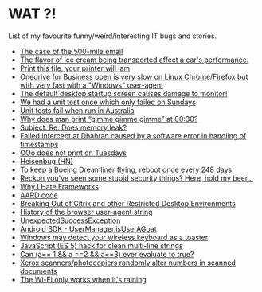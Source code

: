 # WAT ?!

List of my favourite funny/weird/interesting IT bugs and stories.


- [The case of the 500-mile email](http://www.ibiblio.org/harris/500milemail.html)
- [The flavor of ice cream being transported affect a car's performance.](https://www.snopes.com/autos/techno/icecream.asp)
- [Print this file, your printer will jam](https://nedbatchelder.com/blog/200811/print_this_file_your_printer_will_jam.html)
- [Onedrive for Business open is very slow on Linux Chrome/Firefox but with very fast with a "Windows" user-agent](https://answers.microsoft.com/en-us/msoffice/forum/msoffice_onedrivefb-mso_o365brs/onedrive-for-business-open-is-very-slow-on-linux/3d33dc1b-3cc3-4c24-9998-9ab96bad31fc)
- [The default desktop startup screen causes damage to monitor!](https://bugzilla.xfce.org/show_bug.cgi?id=12117)
- [We had a unit test once which only failed on Sundays](https://qntm.org/unit)
- [Unit tests fail when run in Australia](https://github.com/angular/angular.js/issues/5017)
- [Why does man print “gimme gimme gimme” at 00:30?](https://unix.stackexchange.com/questions/405783/why-does-man-print-gimme-gimme-gimme-at-0030)
- [Subject: Re: Does memory leak?
](https://groups.google.com/forum/message/raw?msg=comp.lang.ada/E9bNCvDQ12k/1tezW24ZxdAJ)
- [Failed intercept at Dhahran caused by a software error in handling of timestamps](https://en.wikipedia.org/wiki/MIM-104_Patriot#Failure_at_Dhahran)
- [OOo does not print on Tuesdays](https://bugs.launchpad.net/ubuntu/+source/cupsys/+bug/255161)
- [Heisenbug (HN)](https://news.ycombinator.com/item?id=16457688)
- [To keep a Boeing Dreamliner flying, reboot once every 248 days](https://www.engadget.com/amp/2015/05/01/boeing-787-dreamliner-software-bug/)
- [Reckon you've seen some stupid security things? Here, hold my beer...](https://www.troyhunt.com/reckon-youve-seen-some-stupid-security-things-here-hold-my-beer/)
- [Why I Hate Frameworks](http://discuss.joelonsoftware.com/default.asp?joel.3.219431.12)
- [AARD code](https://en.m.wikipedia.org/wiki/AARD_code)
- [Breaking Out of Citrix and other Restricted Desktop Environments](https://www.pentestpartners.com/security-blog/breaking-out-of-citrix-and-other-restricted-desktop-environments/)
- [History of the browser user-agent string](https://webaim.org/blog/user-agent-string-history/)
- [UnexpectedSuccessException](https://github.com/newcontext/rabbitmq-java-client/blob/1dcf5c4d4aae744dbfb08622778d9dc02ea38d23/test/src/com/rabbitmq/examples/TestMain.java#L301)
- [Android SDK - UserManager.isUserAGoat](https://developer.android.com/reference/android/os/UserManager#isuseragoat)
- [Windows may detect your wireless keyboard as a toaster](https://www.geek.com/apps/windows-may-detect-your-wireless-keyboard-as-a-toaster-1601260/)
- [JavaScript (ES 5) hack for clean multi-line strings](https://eli.thegreenplace.net/2013/11/09/javascript-es-5-hack-for-clean-multi-line-strings)
- [Can (a== 1 && a ==2 && a==3) ever evaluate to true?](https://stackoverflow.com/questions/48270127/can-a-1-a-2-a-3-ever-evaluate-to-true)
- [Xerox scanners/photocopiers randomly alter numbers in scanned documents](http://www.dkriesel.com/en/blog/2013/0802_xerox-workcentres_are_switching_written_numbers_when_scanning?)
- [The Wi-Fi only works when it's raining](https://predr.ag/blog/wifi-only-works-when-its-raining/)

